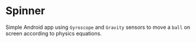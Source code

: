 # Spinner

Simple Android app using `Gyroscope` and `Gravity` sensors to move a `ball` on screen according to physics equations.